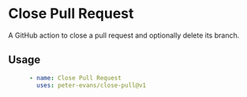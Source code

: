 # Close Pull Request

A GitHub action to close a pull request and optionally delete its branch.

## Usage

```yml
      - name: Close Pull Request
        uses: peter-evans/close-pull@v1
```
